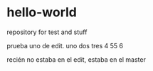 # hello-world
repository for test and stuff

prueba uno de edit.
uno dos tres 4 55 6

recién no estaba en el edit, estaba en el master
